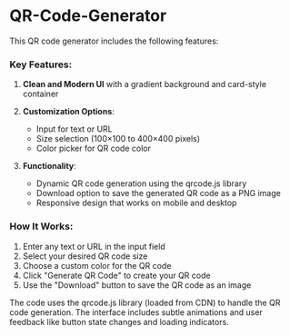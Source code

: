 # QR-Code-Generator

This QR code generator includes the following features:

### Key Features:
1. **Clean and Modern UI** with a gradient background and card-style container
2. **Customization Options**:
   - Input for text or URL
   - Size selection (100×100 to 400×400 pixels)
   - Color picker for QR code color

3. **Functionality**:
   - Dynamic QR code generation using the qrcode.js library
   - Download option to save the generated QR code as a PNG image
   - Responsive design that works on mobile and desktop

### How It Works:
1. Enter any text or URL in the input field
2. Select your desired QR code size 
3. Choose a custom color for the QR code
4. Click "Generate QR Code" to create your QR code
5. Use the "Download" button to save the QR code as an image

The code uses the qrcode.js library (loaded from CDN) to handle the QR code generation. The interface includes subtle animations and user feedback like button state changes and loading indicators.
